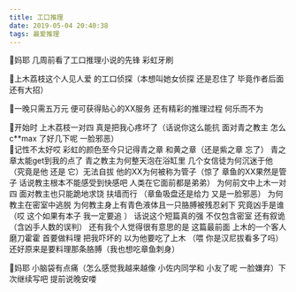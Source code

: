```yaml
---
title: 工口推理
date: 2019-05-04 20:40:38
tags: 最爱推理
---
```

🌱妈耶   几周前看了工口推理小说的先锋  彩虹牙刷  
<!--more-->
🌱上木荔枝这个人见人爱 的工口侦探（本想叫她女侦探  还是忍住了  毕竟作者后面还有大招）

🌱一晚只需五万元  便可获得贴心的XX服务  还有精彩的推理过程  何乐而不为

🌱开始时  上木荔枝一对四  真是把我心疼坏了（话说你这么能抗  面对青之教主 怎么c**max 了好几下呢  一脸邪恶）   
🌱记性不太好哎   彩虹的颜色至今只记得青之章  和黄之章（还是紫之章 忘了）
青之章太能get到我的点了   青之教主为何整天泡在浴缸里  几个女信徒为何沉迷于他（究竟是他  还是  它）无法自拔  他的XX为何被称为管子（惊了 章鱼的XX果然是管子 话说教主根本不能感受到快感吧   人类在它面前都是弟弟）
为何前文中上木一对四  面对教主也只能跪地求饶  扶墙而行  （章鱼吸盘还是给力  又是一脸邪恶）  为何教主在密室中逃脱  为何教主身上有青色液体且一只胳膊被残忍剁下  究竟凶手是谁  （哎  这个如果有本子  我一定要追 ）
话说这个短篇真的强  不仅包含密室  还有叙诡（含凶手人数的误判）  还有我个人觉得很有意思的是  这篇最前面  上木的一个客人磨刀霍霍   首要做料理  把我吓坏的  以为他要吃了上木   （喂  你是汉尼拔看多了吗） 还好原来是要料理那条胳膊（我也想吃章鱼刺身）


🌱妈耶 小脑袋有点痛（怎么感觉我越来越像  小佐内同学和   小友了呢  一脸嫌弃）下次继续写吧   提前说晚安喽
